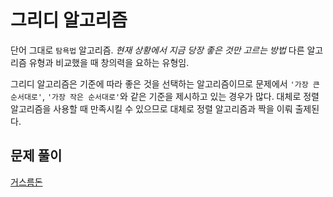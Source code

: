 # 그리디 알고리즘

단어 그대로 `탐욕법` 알고리즘. _현재 상황에서 지금 당장 좋은 것만 고르는 방법_
다른 알고리즘 유형과 비교했을 때 창의력을 요하는 유형임.

그리디 알고리즘은 기준에 따라 좋은 것을 선택하는 알고리즘이므로 문제에서 `'가장 큰 순서대로'`, `'가장 작은 순서대로'`와 같은 기준을 제시하고 있는 경우가 많다. 대체로 정렬 알고리즘을 사용할 때 만족시킬 수 있으므로 대체로 정렬 알고리즘과 짝을 이뤄 출제된다.

## 문제 풀이

[거스름돈](./거스름돈/)
